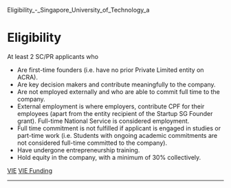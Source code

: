 Eligibility_-_Singapore_University_of_Technology_a



Eligibility
===========

At least 2 SC/PR applicants who



* Are first-time founders (i.e. have no prior Private Limited entity on ACRA).
* Are key decision makers and contribute meaningfully to the company.
* Are not employed externally and who are able to commit full time to the company.
* External employment is where employers, contribute CPF for their employees (apart from the entity recipient of the Startup SG Founder grant). Full-time National Service is considered employment.
* Full time commitment is not fulfilled if applicant is engaged in studies or part-time work (i.e. Students with ongoing academic commitments are not considered full-time committed to the company).
* Have undergone entrepreneurship training.
* Hold equity in the company, with a minimum of 30% collectively.

[VIE](https://www.sutd.edu.sg/tag/vie/) [VIE Funding](https://www.sutd.edu.sg/tag/vie-funding/)

---

